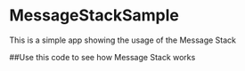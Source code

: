 # MessageStackSample
This is a simple app showing the usage of the Message Stack

##Use this code to see how Message Stack works
